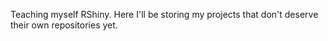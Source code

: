 Teaching myself RShiny.
Here I'll be storing my projects that don't deserve their own repositories yet. 
